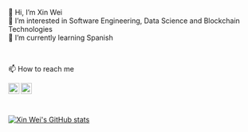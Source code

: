 👋 Hi, I’m Xin Wei  
👀 I’m interested in Software Engineering, Data Science and Blockchain Technologies  
🌱 I’m currently learning Spanish  
<!---
- 💞️ I’m looking to collaborate on ...
--->

<br />

📫 How to reach me

[<img align="left" alt="codeSTACKr | LinkedIn" width="22px" src="https://cdn.jsdelivr.net/npm/simple-icons@v3/icons/linkedin.svg" />][linkedin]
[<img align="left" alt="codeSTACKr | LinkedIn" width="22px" src="https://cdn.jsdelivr.net/npm/simple-icons@v6/icons/gmail.svg" />](mailto:xinweitg@gmail.com) 

[linkedin]: https://www.linkedin.com/in/xinweit/

<!-- <img height="32" width="32" src="https://cdn.jsdelivr.net/npm/simple-icons@v6/icons/simpleicons.svg" />
<img height="32" width="32" src="https://unpkg.com/simple-icons@v6/icons/simpleicons.svg" /> -->

<!-- [Contact Us](mailto:admin@cloudhadoop.com)   -->

<br />
<br />
<br />

[![Xin Wei's GitHub stats](https://github-readme-stats.vercel.app/api?username=xinweit)](https://github.com/xinweit/github-readme-stats)


<!---
xinweit/xinweit is a ✨ special ✨ repository because its `README.md` (this file) appears on your GitHub profile.
You can click the Preview link to take a look at your changes.
--->
